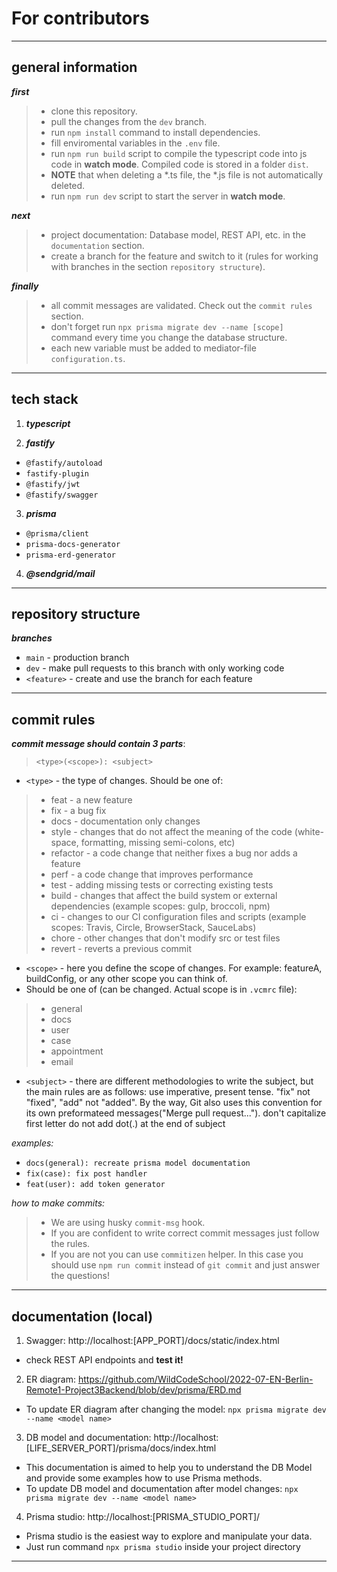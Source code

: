 # For contributors

---

## general information

**_first_**
> * clone this repository.
> * pull the changes from the `dev` branch.
> * run `npm install` command to install dependencies.
> * fill enviromental variables in the `.env` file.
> * run `npm run build` script to compile the typescript code into js code in **watch mode**. Сompiled code is stored in a folder `dist`.
> * **NOTE** that when deleting a *.ts file, the *.js file is not automatically deleted.
> * run `npm run dev` script to start the server in **watch mode**.

**_next_**
> * project documentation: Database model, REST API, etc. in the `documentation` section.
> * create a branch for the feature and switch to it (rules for working with branches in the section `repository structure`).

**_finally_**
> * all commit messages are validated. Check out the `commit rules` section.
> * don't forget run `npx prisma migrate dev --name [scope]` command every time you change the database structure.
> * each new variable must be added to mediator-file `configuration.ts`.

---

## tech stack

1. **_typescript_**

2. **_fastify_**
* `@fastify/autoload`
* `fastify-plugin`
* `@fastify/jwt`
* `@fastify/swagger`

3. **_prisma_**
* `@prisma/client`
* `prisma-docs-generator`
* `prisma-erd-generator`

4. **_@sendgrid/mail_**

---

## repository structure

**_branches_**
* `main` - production branch
* `dev` - make pull requests to this branch with only working code 
* `<feature>` - create and use the branch for each feature

---

## commit rules

**_commit message should contain 3 parts_**: 
> `<type>(<scope>): <subject>`

* `<type>` - the type of changes. Should be one of:
> * feat - a new feature 
> * fix - a bug fix
> * docs - documentation only changes 
> * style - changes that do not affect the meaning of the code (white-space, formatting, missing semi-colons, etc) 
> * refactor - a code change that neither fixes a bug nor adds a feature 
> * perf - a code change that improves performance 
> * test - adding missing tests or correcting existing tests
> * build - changes that affect the build system or external dependencies (example scopes: gulp, broccoli, npm) 
> * ci - changes to our CI configuration files and scripts (example scopes: Travis, Circle, BrowserStack, SauceLabs) 
> * chore - other changes that don't modify src or test files 
> * revert - reverts a previous commit 

* `<scope>` - here you define the scope of changes. For example: featureA, buildConfig, or any other scope you can think of.
* Should be one of (can be changed. Actual scope is in `.vcmrc` file): 
> * general
> * docs
> * user
> * case
> * appointment
> * email

* `<subject>` - there are different methodologies to write the subject, but the main rules are as follows:
use imperative, present tense. "fix" not "fixed", "add" not "added". By the way, Git also uses this convention for its own preformateed messages("Merge pull request...").
don't capitalize first letter
do not add dot(.) at the end of subject

*examples:*
* `docs(general): recreate prisma model documentation`
* `fix(case): fix post handler`
* `feat(user): add token generator`

*how to make commits:*
> * We are using husky `commit-msg` hook.
> * If you are confident to write correct commit messages just follow the rules.
> * If you are not you can use `commitizen` helper. In this case you should use `npm run commit` instead of `git commit` and just answer the questions! 

---

## documentation (local)

1. Swagger: http://localhost:[APP_PORT]/docs/static/index.html
* check REST API endpoints and **test it!**
2. ER diagram: https://github.com/WildCodeSchool/2022-07-EN-Berlin-Remote1-Project3Backend/blob/dev/prisma/ERD.md
* To update ER diagram after changing the model: `npx prisma migrate dev --name <model name>`
3. DB model and documentation: http://localhost:[LIFE_SERVER_PORT]/prisma/docs/index.html
* This documentation is aimed to help you to understand the DB Model and provide some examples how to use Prisma methods. 
* To update DB model and documentation after model changes: `npx prisma migrate dev --name <model name>`
4. Prisma studio: http://localhost:[PRISMA_STUDIO_PORT]/
* Prisma studio is the easiest way to explore and manipulate your data.
* Just run command `npx prisma studio` inside your project directory 
 
---


